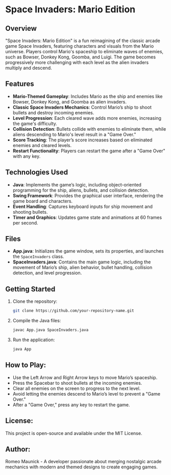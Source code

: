 # Space Invaders: Mario Edition

## Overview
"Space Invaders: Mario Edition" is a fun reimagining of the classic arcade game Space Invaders, featuring characters and visuals from the Mario universe. Players control Mario's spaceship to eliminate waves of enemies, such as Bowser, Donkey Kong, Goomba, and Luigi. The game becomes progressively more challenging with each level as the alien invaders multiply and descend.

## Features
- **Mario-Themed Gameplay**: Includes Mario as the ship and enemies like Bowser, Donkey Kong, and Goomba as alien invaders.
- **Classic Space Invaders Mechanics**: Control Mario’s ship to shoot bullets and destroy incoming enemies.
- **Level Progression**: Each cleared wave adds more enemies, increasing the game's difficulty.
- **Collision Detection**: Bullets collide with enemies to eliminate them, while aliens descending to Mario's level result in a "Game Over."
- **Score Tracking**: The player’s score increases based on eliminated enemies and cleared levels.
- **Restart Functionality**: Players can restart the game after a "Game Over" with any key.

## Technologies Used
- **Java**: Implements the game’s logic, including object-oriented programming for the ship, aliens, bullets, and collision detection.
- **Swing Framework**: Provides the graphical user interface, rendering the game board and characters.
- **Event Handling**: Captures keyboard inputs for ship movement and shooting bullets.
- **Timer and Graphics**: Updates game state and animations at 60 frames per second.

## Files
- **App.java**: Initializes the game window, sets its properties, and launches the `SpaceInvaders` class.
- **SpaceInvaders.java**: Contains the main game logic, including the movement of Mario’s ship, alien behavior, bullet handling, collision detection, and level progression.

## Getting Started
1. Clone the repository:
   ```bash
   git clone https://github.com/your-repository-name.git
2. Compile the Java files:
   ```bash
   javac App.java SpaceInvaders.java
3. Run the application:
   ```bash
   java App

## How to Play:
- Use the Left Arrow and Right Arrow keys to move Mario’s spaceship.
- Press the Spacebar to shoot bullets at the incoming enemies.
- Clear all enemies on the screen to progress to the next level.
- Avoid letting the enemies descend to Mario’s level to prevent a "Game Over."
- After a "Game Over," press any key to restart the game.

## License:
This project is open-source and available under the MIT License.

## Author:
Romeo Maunick - A developer passionate about merging nostalgic arcade mechanics with modern and themed designs to create engaging games.















